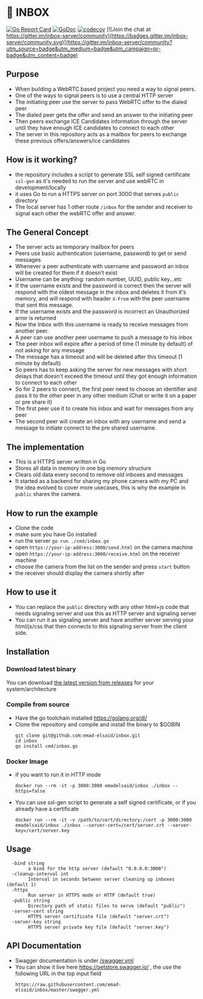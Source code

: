 📮 INBOX
=============

[![Go Report Card](https://goreportcard.com/badge/github.com/emad-elsaid/inbox)](https://goreportcard.com/report/github.com/emad-elsaid/inbox)
[![GoDoc](https://godoc.org/github.com/emad-elsaid/inbox?status.svg)](https://godoc.org/github.com/emad-elsaid/inbox)
[![codecov](https://codecov.io/gh/emad-elsaid/inbox/branch/master/graph/badge.svg)](https://codecov.io/gh/emad-elsaid/inbox)
[![Join the chat at https://gitter.im/inbox-server/community](https://badges.gitter.im/inbox-server/community.svg)](https://gitter.im/inbox-server/community?utm_source=badge&utm_medium=badge&utm_campaign=pr-badge&utm_content=badge)


## Purpose

- When building a WebRTC based project you need a way to signal peers.
- One of the ways to signal peers is to use a central HTTP server
- The initiating peer use the server to pass WebRTC offer to the dialed peer
- The dialed peer gets the offer and send an answer to the initiating peer
- Then peers exchange ICE Candidates information through the server until they have enough ICE candidates to connect to each other
- The server in this repository acts as a mailbox for peers to exchange these previous offers/answers/ice candidates

## How is it working?

- the repository includes a script to generate SSL self signed certificate
  `ssl-gen` as it's needed to run the server and use webRTC in development/locally
- it uses Go to run a HTTPS server on port 3000 that serves `public` directory
- The local server has 1 other route `/inbox` for the sender and receiver to signal each
  other the webRTC offer and answer.

## The General Concept

- The server acts as temporary mailbox for peers
- Peers use basic authentication (username, password) to get or send messages
- Whenever a peer authenticate with username and password an inbox will be
  created for them if it doesn't exist
- Username can be anything: random number, UUID, public key...etc
- If the username exists and the password is correct then the server will
  respond with the oldest message in the inbox and deletes it from it's memory,
  and will respond with header `X-From` with the peer username that sent this
  message.
- If the username exists and the password is incorrect an Unauthorized arror is returned
- Now the Inbox with this username is ready to receive messages from another peer.
- A peer can use another peer username to push a message to his inbox
- The peer inbox will expire after a period of time (1 minute by default) of not
  asking for any message
- The message has a timeout and will be deleted after this timeout (1 minute by default)
- So peers has to keep asking the server for new messages with short delays that
  doesn't exceed the timeout until they got enough information to connect to
  each other
- So for 2 peers to connect, the first peer need to choose an identifier and
  pass it to the other peer in any other medium (Chat or write it on a paper or
  pre share it)
- The first peer use it to create his inbox and wait for messages from any peer
- The second peer will create an inbox with any username and send a message to
  initiate connect to the pre shared username.

## The implementation

- This is a HTTPS server written in Go
- Stores all data in memory in one big memory structure
- Clears old data every second to remove old inboxes and messages
- It started as a backend for sharing my phone camera with my PC and the idea evolved to cover more usecases, this is why the example in `public` shares the camera.

## How to run the example

- Clone the code
- make sure you have Go installed
- run the server `go run ./cmd/inbox.go`
- open `https://your-ip-address:3000/send.html` on the camera machine
- open `https://your-ip-address:3000/receive.html` on the receiver machine
- choose the camera from the list on the sender and press `start` button
- the receiver should display the camera shortly after

## How to use it

- You can replace the `public` directory with any other html+js code that needs signaling server and use this as HTTP server and signaling server
- You can run it as signaling server and have another server serving your html/js/css that then connects to this signaling server from the client side.

## Installation

### Download latest binary

You can download [the latest version from releases](https://github.com/emad-elsaid/inbox/releases/latest) for your system/architecture

### Compile from source

- Have the go toolchain installed https://golang.org/dl/
- Clone the repository and compile and install the binary to $GOBIN
  ```
  git clone git@github.com:emad-elsaid/inbox.git
  cd inbox
  go install cmd/inbox.go
  ```

### Docker Image

- if you want to run it in HTTP mode
  ```
  docker run --rm -it -p 3000:3000 emadelsaid/inbox ./inbox --https=false
  ```
- You can use ssl-gen script to generate a self signed certificate, or if you already have a certificate
  ```
  docker run --rm -it -v /path/to/cert/directory:/cert -p 3000:3000 emadelsaid/inbox ./inbox --server-cert=/cert/server.crt --server-key=/cert/server.key
  ```

## Usage

```
  -bind string
        a bind for the http server (default "0.0.0.0:3000")
  -cleanup-interval int
        Interval in seconds between server cleaning up inboxes (default 1)
  -https
        Run server in HTTPS mode or HTTP (default true)
  -public string
        Directory path of static files to serve (default "public")
  -server-cert string
        HTTPS server certificate file (default "server.crt")
  -server-key string
        HTTPS server private key file (default "server.key")
```

## API Documentation

- Swagger documentation is under [/swagger.yml](/swagger.yml)
- You can show it live here https://petstore.swagger.io/ , the use the following
  URL in the top input field
  ```
  https://raw.githubusercontent.com/emad-elsaid/inbox/master/swagger.yml
  ```
